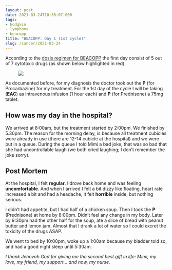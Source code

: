 ```yaml
---
layout: post
date: 2021-03-24T10:30:07.000
tags:
- hodgkin
- lymphoma
- beacopp
title: "BEACOPP: Day 1 (1st cycle)"
slug: /cancer/2021-03-24
---
```

<p>According to the&nbsp;<a href="https://en.wikipedia.org/wiki/BEACOPP">dosis regimen for BEACOPP</a>&nbsp;the first day consist of 5 out of 7 cytotoxic drugs (as shown below highlighted in red).</p><figure data-orig-width="718" data-orig-height="472" class="tmblr-full"><img src="https://64.media.tumblr.com/8badfa4af1cc9e238119bf580fb8c62a/cd79b94cf7d82bda-47/s540x810/9806393066626995b3e754401195fb9212efe61a.png" data-orig-width="718" data-orig-height="472"></figure><p>As documented before, for my diagnosis the doctor took out the <b>P</b>&nbsp;(for Procarbazine) for my treatment. For the 1st day of the cycle I will be taking (<b>EAC</b>) as intravenous infusion (1 hour each) and <b>P</b>&nbsp;(for Prednisone) a 75mg tablet.</p><h2>How was my day in the hospital?</h2><p>We arrived at 8:00am, but the treatment started by 2:00pm. We finished by 5.30pm. The reason for the morning delay, is because all treatment cubicles were already in use (there are 12-14 cubicle at the hospital) and we were put in a queue. During the queue I told Mimi a bad joke, that was so bad that she had uncontrollable laugh (we both cried laughing; I don&rsquo;t remember the joke sorry).</p><h2>Post Mortem</h2><p>At the hospital, I felt <b>regular</b>. I drove back home and was feeling <b>uncomfortable</b>. And when I arrived I felt a bit dizzy like floating, heart rate increased a bit and had a headache, it felt <b>horrible</b> inside, but nothing serious.</p><p>I didn&rsquo;t had appetite, but I had half of a chicken soup. Then I took the <b>P</b> (Prednisone) at home by 8:00pm. Didn&rsquo;t feel any change in my body. Later by 9:30pm had the other half for the soup, ate a slice of bread with peanut butter and lemon jam. Almost that I drank a lot of water so I could excret the toxicity of the drugs ASAP.</p><p>We went to bed by 10:00pm, woke up a 1:00am because my bladder told so, and had a good night sleep until 5:30am.</p><p><i>I thank Jehovah God for giving me the second best gift in life: Mimi, my love, my friend, my support... and now, my nurse.</i></p>